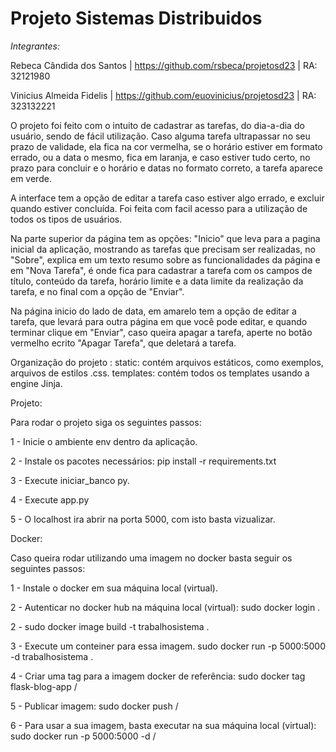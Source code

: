 # Projeto Sistemas Distribuidos 
_Integrantes:_ 

Rebeca Cândida dos Santos |
https://github.com/rsbeca/projetosd23 |
RA: 32121980

Vinicius Almeida Fidelis | https://github.com/euovinicius/projetosd23 |
RA: 323132221

O projeto foi feito com o intuito de cadastrar as tarefas, do dia-a-dia do usuário, sendo de fácil utilização. Caso alguma tarefa ultrapassar no seu prazo de validade, ela fica na cor vermelha, se o horário estiver em formato errado, ou a data o mesmo, fica em laranja, e caso estiver tudo certo, no prazo para concluir e o horário e datas no formato correto, a tarefa aparece em verde.

A interface tem a opção de editar a tarefa caso estiver algo errado, e excluir quando estiver concluída.
Foi feita com facil acesso para a utilização de todos os tipos de usuários.

Na parte superior da página tem as opções: "Inicio" que leva para a pagina inicial da aplicação, mostrando as tarefas que precisam ser realizadas, no "Sobre", explica em um texto resumo sobre as funcionalidades da página e em "Nova Tarefa", é onde fica para cadastrar a tarefa com os campos de título, conteúdo da tarefa, horário limite e a data limite da realização da tarefa, e no final com a opção de "Enviar".

Na página inicio do lado de data, em amarelo tem a opção de editar a tarefa, que levará para outra página em que você pode editar, e quando terminar clique em "Enviar", caso queira apagar a tarefa, aperte no botão vermelho ecrito "Apagar Tarefa", que deletará a tarefa.

Organização do projeto : static: contém arquivos estáticos, como exemplos, arquivos de estilos .css. templates: contém todos os templates usando a engine Jinja.

Projeto:

Para rodar o projeto siga os seguintes passos:

1 - Inicie o ambiente env dentro da aplicação.

2 - Instale os pacotes necessários: pip install -r requirements.txt

3 - Execute iniciar_banco py.

4 - Execute app.py

5 - O localhost ira abrir na porta 5000, com isto basta vizualizar.

Docker:

Caso queira rodar utilizando uma imagem no docker basta seguir os seguintes passos:

1 - Instale o docker em sua máquina local (virtual).

2 - Autenticar no docker hub na máquina local (virtual): sudo docker login .

2 - sudo docker image build -t trabalhosistema .

3 - Execute um conteiner para essa imagem. sudo docker run -p 5000:5000 -d trabalhosistema .

4 - Criar uma tag para a imagem docker de referência: sudo docker tag flask-blog-app /

5 - Publicar imagem: sudo docker push /

6 - Para usar a sua imagem, basta executar na sua máquina local (virtual): sudo docker run -p 5000:5000 -d /
